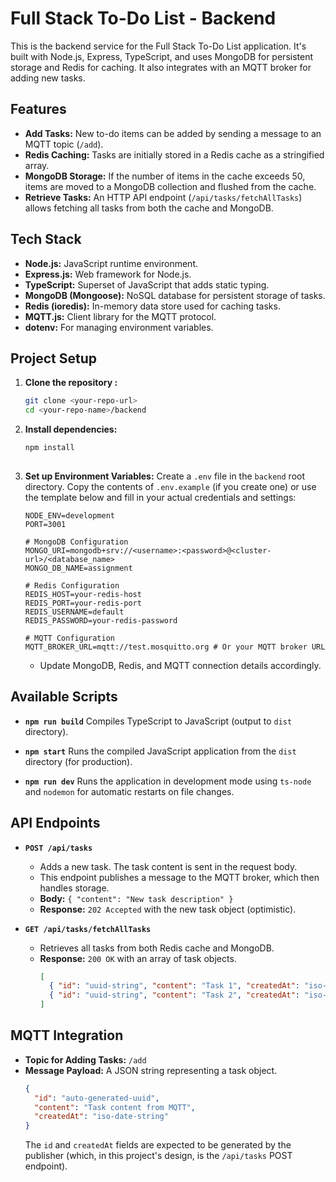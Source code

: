 # Full Stack To-Do List - Backend

This is the backend service for the Full Stack To-Do List application. It's built with Node.js, Express, TypeScript, and uses MongoDB for persistent storage and Redis for caching. It also integrates with an MQTT broker for adding new tasks.

## Features

*   **Add Tasks:** New to-do items can be added by sending a message to an MQTT topic (`/add`).
*   **Redis Caching:** Tasks are initially stored in a Redis cache as a stringified array.
*   **MongoDB Storage:** If the number of items in the cache exceeds 50, items are moved to a MongoDB collection and flushed from the cache.
*   **Retrieve Tasks:** An HTTP API endpoint (`/api/tasks/fetchAllTasks`) allows fetching all tasks from both the cache and MongoDB.

## Tech Stack

*   **Node.js:** JavaScript runtime environment.
*   **Express.js:** Web framework for Node.js.
*   **TypeScript:** Superset of JavaScript that adds static typing.
*   **MongoDB (Mongoose):** NoSQL database for persistent storage of tasks.
*   **Redis (ioredis):** In-memory data store used for caching tasks.
*   **MQTT.js:** Client library for the MQTT protocol.
*   **dotenv:** For managing environment variables.



## Project Setup

1.  **Clone the repository :**
    ```bash
    git clone <your-repo-url>
    cd <your-repo-name>/backend
    ```

2.  **Install dependencies:**
    ```bash
    npm install
   
    ```

3.  **Set up Environment Variables:**
    Create a `.env` file in the `backend` root directory. Copy the contents of `.env.example` (if you create one) or use the template below and fill in your actual credentials and settings:

    ```env
    NODE_ENV=development
    PORT=3001

    # MongoDB Configuration
    MONGO_URI=mongodb+srv://<username>:<password>@<cluster-url>/<database_name>
    MONGO_DB_NAME=assignment

    # Redis Configuration
    REDIS_HOST=your-redis-host
    REDIS_PORT=your-redis-port
    REDIS_USERNAME=default 
    REDIS_PASSWORD=your-redis-password

    # MQTT Configuration
    MQTT_BROKER_URL=mqtt://test.mosquitto.org # Or your MQTT broker URL

    ```
    *   Update MongoDB, Redis, and MQTT connection details accordingly.

## Available Scripts

*   **`npm run build`**
    Compiles TypeScript to JavaScript (output to `dist` directory).

*   **`npm start`**
    Runs the compiled JavaScript application from the `dist` directory (for production).

*   **`npm run dev`**
    Runs the application in development mode using `ts-node` and `nodemon` for automatic restarts on file changes.

## API Endpoints

*   **`POST /api/tasks`**
    *   Adds a new task. The task content is sent in the request body.
    *   This endpoint publishes a message to the MQTT broker, which then handles storage.
    *   **Body:** `{ "content": "New task description" }`
    *   **Response:** `202 Accepted` with the new task object (optimistic).

*   **`GET /api/tasks/fetchAllTasks`**
    *   Retrieves all tasks from both Redis cache and MongoDB.
    *   **Response:** `200 OK` with an array of task objects.
        ```json
        [
          { "id": "uuid-string", "content": "Task 1", "createdAt": "iso-date-string" },
          { "id": "uuid-string", "content": "Task 2", "createdAt": "iso-date-string" }
        ]
        ```



## MQTT Integration

*   **Topic for Adding Tasks:** `/add`
*   **Message Payload:** A JSON string representing a task object.
    ```json
    {
      "id": "auto-generated-uuid",
      "content": "Task content from MQTT",
      "createdAt": "iso-date-string"
    }
    ```
    The `id` and `createdAt` fields are expected to be generated by the publisher (which, in this project's design, is the `/api/tasks` POST endpoint).

